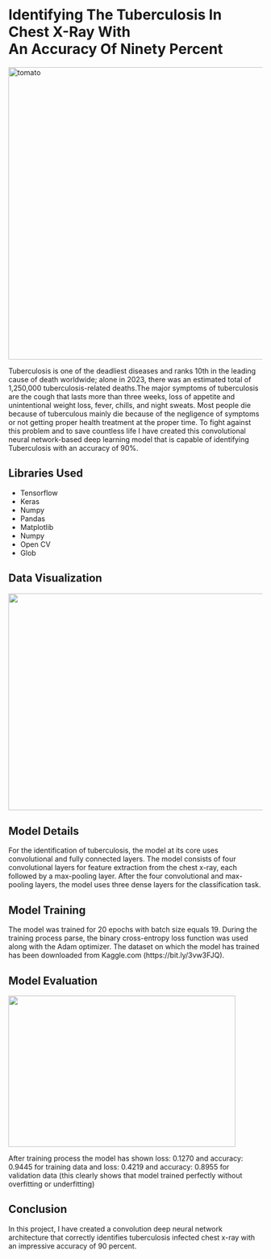 # Identifying The Tuberculosis In Chest X-Ray With <br> An Accuracy Of Ninety Percent 
<p align="center">
</a>
</p>
<img src="https://cdn.the-scientist.com/assets/articleNo/66278/aImg/33044/tb.jpg" alt="tomato" width="900" height="580">
<p>Tuberculosis is one of the deadliest diseases and ranks 10th in the leading cause of death worldwide; alone in 2023, there was an estimated total of 1,250,000 tuberculosis-related deaths.The major symptoms of tuberculosis are the cough that lasts more than three weeks, loss of appetite and unintentional weight loss, fever, chills, and night sweats. Most people die because of tuberculous mainly die because of the negligence of symptoms or not getting proper health treatment at the proper time. To fight against this problem and to save countless life I have created this convolutional neural network-based deep learning model that is capable of identifying Tuberculosis with an accuracy of 90%. </p>
<h2>Libraries Used</h2>
<ul>
  <li>Tensorflow</li>
  <li>Keras</li>
  <li>Numpy</li>
  <li>Pandas </li>
  <li>Matplotlib</li>
  <li>Numpy</li>
  <li>Open CV</li>
  <li>Glob</li>
</ul> 
<h2>Data Visualization</h2>
<p align="center">
<img src="https://github.com/user-attachments/assets/456b6a87-4c69-4e2b-adc5-c7ff24f4f585" width="730" height="430">
</p>  
<h2>Model Details</h2>
<p> For the identification of tuberculosis, the model at its core uses convolutional and fully connected layers. The model consists of four convolutional layers for feature extraction from the chest x-ray, each followed by a max-pooling layer.  After the four convolutional and max-pooling layers, the model uses three dense layers for the classification task.</p>
<h2>Model Training</h2>
<p>The model was trained for 20 epochs with batch size equals 19. During the training process parse, the binary cross-entropy loss function was used along with the Adam optimizer. The dataset on which the model has trained has been downloaded from Kaggle.com (https://bit.ly/3vw3FJQ). </p>
<h2>Model Evaluation</h2>
<img src="https://github.com/user-attachments/assets/0f589c38-9c79-4003-af57-85d6a13610a8" width="450" height="300">
<p>After training process the model has shown loss: 0.1270 and accuracy: 0.9445 for training data and loss: 0.4219 and accuracy: 0.8955 for validation data (this clearly shows that model trained perfectly without overfitting or underfitting)</p>
<h2>Conclusion</h2>
<p>In this project, I have created a convolution deep neural network architecture that correctly identifies tuberculosis infected chest x-ray with an impressive accuracy of 90 percent.</p>
